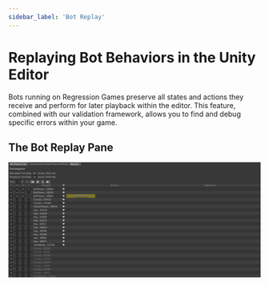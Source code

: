 ```yaml
---
sidebar_label: 'Bot Replay'
---
```


# Replaying Bot Behaviors in the Unity Editor

Bots running on Regression Games preserve all states and actions they receive and perform for later playback
within the editor. This feature, combined with our validation framework, allows you to find and debug
specific errors within your game.

## The Bot Replay Pane

![timeline panel](timeline_panel.png)
